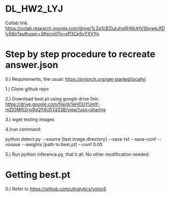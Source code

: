 # DL_HW2_LYJ

Collab link: https://colab.research.google.com/drive/1LZq1cBZlutuho6HNUHVSbywkJfDly56p?authuser=3#scrollTo=xP3Cp5vYXVYq


# Step by step procedure to recreate answer.json

0.) Requirements, the usual: https://pytorch.org/get-started/locally/

1.) Clone github repo

2.) Download best.pt using google drive link: https://drive.google.com/file/d/1eHOUYUmY-mZlOMl52rjy9xQY4U5Td33B/view?usp=sharing

3.) wget testing images

4.)run command:
  
  python detect.py --source [test image directory] --save-txt  --save-conf --nosave --weights [path to best.pt] --conf 0.05

5.) Run python inference.py, that's all. No other modification needed. 


# Getting best.pt

0.) Refer to https://github.com/ultralytics/yolov5
